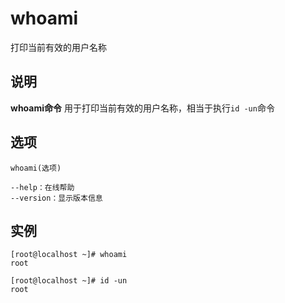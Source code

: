 whoami
===

打印当前有效的用户名称

## 说明

**whoami命令** 用于打印当前有效的用户名称，相当于执行`id -un`命令

## 选项

```
whoami(选项)
```

  

```
--help：在线帮助
--version：显示版本信息
```

## 实例

```
[root@localhost ~]# whoami
root

[root@localhost ~]# id -un
root
```


